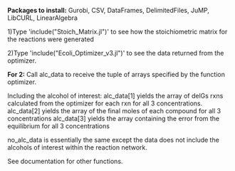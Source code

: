 **Packages to install:**
Gurobi, CSV, DataFrames, DelimitedFiles, JuMP, LibCURL, LinearAlgebra

1)Type 'include("Stoich_Matrix.jl")' to see how the stoichiometric matrix for the reactions were generated

2)Type 'include("Ecoli_Optimizer_v3.jl")' to see the data returned from the
optimizer. 

**For 2:**
Call alc_data to receive the tuple of arrays specified by the function optimizer. 

Including the alcohol of interest:
alc_data[1] yields the array of delGs rxns calculated from the optimizer for each rxn for all 3 concentrations. 
alc_data[2] yields the array of the final moles of each compound for all 3 concentrations
alc_data[3] yields the array containing the error from the equilibrium for all 3 concentrations 

no_alc_data is essentially the same except the data does not include the alcohols of interest within the reaction network. 

See documentation for other functions.

